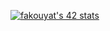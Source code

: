 
[![fakouyat's 42 stats](https://badge42.vercel.app/api/v2/cl43btit7002109mldaxlblot/stats?cursusId=21&coalitionId=150)](https://github.com/JaeSeoKim/badge42)
